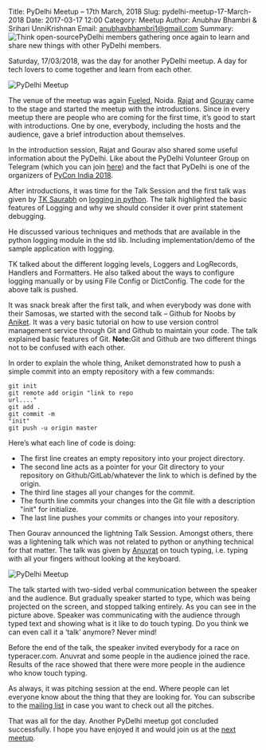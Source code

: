 Title: PyDelhi Meetup – 17th March, 2018
Slug: pydelhi-meetup-17-March-2018
Date: 2017-03-17 12:00
Category: Meetup
Author: Anubhav Bhambri & Srihari UnniKrishnan
Email: anubhavbhambri1@gmail.com
Summary: ![Think open-source]({filename}/images/pydelhi-17-03-2018.JPG)PyDelhi members gathering once again to learn and share new things with other PyDelhi members.

Saturday, 17/03/2018, was the day for another PyDelhi meetup. A day for tech lovers to come together and learn from each other.


![PyDelhi Meetup]({filename}/images/pydelhi-17-3-2018.JPG)


The venue of the meetup was again [Fueled](https://twitter.com/Fueled), Noida. [Rajat](https://twitter.com/rajataaron) and [Gourav](https://twitter.com/TechDeviant) came to the stage and started the meetup with the introductions. Since in every meetup there are people who are coming for the first time, it’s good to start with introductions. One by one, everybody, including the hosts and the audience, gave a brief introduction about themselves.

In the introduction session, Rajat and Gourav also shared some useful information about the PyDelhi. Like about the PyDelhi Volunteer Group on Telegram (which you can join [here](https://t.me/joinchat/AAAAAEK2nzPg0IlwbbAing)) and the fact that PyDelhi is one of the organizers of [PyCon India 2018](https://in.pycon.org/2018/).

After introductions, it was time for the Talk Session and the first talk was given by [TK Saurabh](https://github.com/sourabhtk37) on [logging in python](http://slides.com/tksourabh/basics-logging-in-python#/3). The talk highlighted the basic features of Logging and why we should consider it over print statement debugging.

He discussed various techniques and methods that are available in the python logging module in the std lib. Including implementation/demo of the sample application with logging.

TK talked about the different logging levels, Loggers and LogRecords, Handlers and Formatters. He also talked about the ways to configure logging manually or by using File Config or DictConfig. The code for the above talk is pushed.

It was snack break after the first talk, and when everybody was done with their Samosas, we started with the second talk – Github for Noobs by [Aniket](https://twitter.com/2aniketmaithani). It was a very basic tutorial on how to use version control management service through Git and Github to maintain your code. The talk explained basic features of Git. <strong>Note:</strong>Git and Github are two different things not to be confused with each other.

In order to explain the whole thing, Aniket demonstrated how to push a simple commit into an empty repository with a few commands:

<code>git init </code><br/>
<code>git remote add origin "link to repo url...." </code><br/>
<code>git add .</code><br/>
<code>git commit -m "init" </code><br/>
<code>git push -u origin master </code><br/>

Here’s what each line of code is doing:
-	The first line creates an empty repository into your project directory.
-	The second line acts as a pointer for your Git directory to your repository on Github/GitLab/whatever the link to which is defined by the origin.
-	The third line stages all your changes for the commit.
-	The fourth line commits your changes into the Git file with a description "init" for initialize.
-	The last line pushes your commits or changes into your repository.

Then Gourav announced the lightning Talk Session. Amongst others, there was a lightening talk which was not related to python or anything technical for that matter. The talk was given by [Anuvrat](https://twitter.com/bhanuvrat) on touch typing, i.e. typing with all your fingers without looking at the keyboard.

![PyDelhi Meetup]({filename}/images/touchtyping-17-3-2018.JPG)

The talk started with two-sided verbal communication between the speaker and the audience. But gradually speaker started to type, which was being projected on the screen, and stopped talking entirely. As you can see in the picture above. Speaker was communicating with the audience through typed text and showing what is it like to do touch typing. Do you think we can even call it a ‘talk’ anymore? Never mind!


Before the end of the talk, the speaker invited everybody for a race on typeracer.com. Anuvrat and some people in the audience joined the race. Results of the race showed that there were more people in the audience who know touch typing.


As always, it was pitching session at the end. Where people can let everyone know about the thing that they are looking for. You can subscribe to the [mailing list](https://mail.python.org/mailman/listinfo/ncr-python.in) in case you want to check out all the pitches.

That was all for the day. Another PyDelhi meetup got concluded successfully. I hope you have enjoyed it and would join us at the [next meetup](https://www.meetup.com/pydelhi/).
